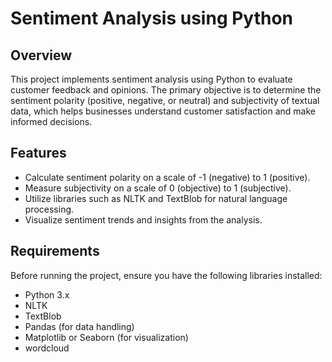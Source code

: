 # Sentiment Analysis using Python

## Overview

This project implements sentiment analysis using Python to evaluate customer feedback and opinions. The primary objective is to determine the sentiment polarity (positive, negative, or neutral) and subjectivity of textual data, which helps businesses understand customer satisfaction and make informed decisions.

## Features

- Calculate sentiment polarity on a scale of -1 (negative) to 1 (positive).
- Measure subjectivity on a scale of 0 (objective) to 1 (subjective).
- Utilize libraries such as NLTK and TextBlob for natural language processing.
- Visualize sentiment trends and insights from the analysis.

## Requirements

Before running the project, ensure you have the following libraries installed:

- Python 3.x
- NLTK
- TextBlob
- Pandas (for data handling)
- Matplotlib or Seaborn (for visualization)
- wordcloud

